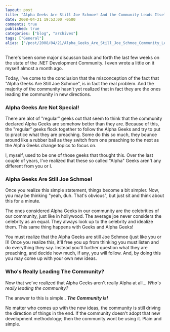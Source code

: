 ```yaml
---
layout: post
title: "Alpha Geeks Are Still Joe Schmoe! And the Community Leads Itself."
date: 2008-04-21 19:53:00 -0500
comments: true
published: true
categories: ["blog", "archives"]
tags: ["General"]
alias: ["/post/2008/04/21/Alpha_Geeks_Are_Still_Joe_Schmoe_Community_Leads_Itself", "/post/2008/04/21/alpha_geeks_are_still_joe_schmoe_community_leads_itself"]
---
```

<!-- more -->
<p>
There&#39;s been some major discusson back and forth the last few weeks on the state of the .NET Development Community. I even wrote a little on it myself almost a month ago. 
</p>
<p>
Today, I&#39;ve come to the conclusion that the misconception of the fact that &quot;Alpha Geeks Are Still Joe Schmoe&quot;, is in fact the real problem. And the majority of the community hasn&#39;t yet realized that in fact they are the ones leading the community in new directions. 
</p>
<h3>Alpha Geeks&nbsp;Are&nbsp;Not&nbsp;Special!</h3>
<p>
There are alot of &quot;regular&quot; geeks out that seem to think that the community declared Alpha Geeks are somehow better than they are. Because of this, the &quot;regular&quot; geeks flock together to follow the Alpha Geeks and try to put to practice what they are preaching. Some do this so much, they bounce around like a rubber ball as they switch from one preaching to the next as the Alpha Geeks change topics to focus on. 
</p>
<p>
I, myself, used to be one of those geeks that thought this. Over the last couple of years, I&#39;ve realized that these so called &quot;Alpha&quot; Geeks aren&#39;t any different from you or I. 
</p>
<h3>Alpha Geeks Are Still Joe Schmoe!</h3>
<p>
Once you realize this simple statement, things become a bit simpler.&nbsp;Now, you may be thinking &quot;yeah, duh. That&#39;s obvious&quot;, but just sit and think about this for a minute. 
</p>
<p>
The ones considered Alpha Geeks in our community are the celebrities of our community, just like in hollywood. The average joe never considers the celebrity as an equal. They always look up to the celebrity and idealize them. This same thing happens with Geeks and Alpha Geeks! 
</p>
<p>
You must realize that the Alpha Geeks are still Joe Schmoe (just like you or I)!&nbsp;Once you realize this, it&#39;ll free you up from thinking you must listen and do everything they say.&nbsp;Instead you&#39;ll further question what they are preaching, and decide how much, if any, you will follow. And, by doing this you may come up with your own new ideas. 
</p>
<h3>Who&#39;s Really Leading The Community?</h3>
<p>
Now that we&#39;ve realized that Alpha Geeks aren&#39;t really Alpha at all... <em>Who&#39;s really leading the community?</em> 
</p>
<p>
The answer to this is simple..<em>&nbsp;<strong>The Community is!</strong></em> 
</p>
<p>
No matter who comes up with the new ideas, the community is still driving the direction of things in the end. If the community doesn&#39;t adopt that new development methodology; then the community wont be using it. Plain and simple. 
</p>
